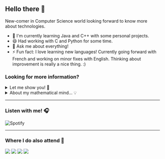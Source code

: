 ## Hello there 👋
New-comer in Computer Science world looking forward to know more about technologies.
- 🌱 I'm currently learning Java and C++ with some personal projects.
- 😄 Had working with C and Python for some time.
- 💬 Ask me about everything!
- ⚡ Fun fact: I love learning new languages! Currently going forward with French and working on minor fixes with English. Thinking about improvement is really a nice thing. :)

### Looking for more information?
<details>
  <summary>
    Let me show you! 👀
  </summary>

#### Currently working with
<img height="35" width="35" src="https://raw.githubusercontent.com/github/explore/80688e429a7d4ef2fca1e82350fe8e3517d3494d/topics/python/python.png" /> <img height="35" width="35" src="c-programming.svg"> <img height="35" width="35" src="java-svgrepo-com.svg"> <img height="35" width="35" src="https://upload.wikimedia.org/wikipedia/commons/thumb/3/3f/Git_icon.svg/1024px-Git_icon.svg.png">


  ![Metrics](https://metrics.lecoq.io/natan-dot-com?template=classic&languages=1&languages.colors=github&languages.threshold=0%25&config.timezone=America%2FSao_Paulo&config.animated=true)
</details>

<details>
  <summary>
    About my mathematical mind... 💡
  </summary>

#### Besides I'm not undergraduating in Mathematics, I still study maths as a hobby.

I used to love maths since when I was in High School. After getting into university I could say I met up what **real** maths is and then my interest in it just grew up! Almost all of my study moments in maths happen outside the university and I think it's doing really good for academic pourposes.

I could also point some of the areas I'm most interested in:
- Multivariable Calculus and Real Analysis
- Discrete Mathematics and Graph Theory
- Abstract and Linear Algebra
- General Statistics and Probability

It's certainly the science field which gets me excited the most. :)

</details>

---

### Listen with me! 🎧
![Spotify](https://novatorem-eosin-delta.vercel.app/api/spotify)

---

### Where I do also attend 💬
[<img src="https://img.shields.io/badge/-Telegram-lightgrey" />](https://t.me/Natansh) [<img src="https://img.shields.io/badge/-LinkedIn-blue" />](https://www.linkedin.com/in/natan-sanches-0b79961bb/) [<img src="https://img.shields.io/badge/-Reddit-red">](https://www.reddit.com/user/PointlessAza) [<img src="https://img.shields.io/badge/-Goodreads-orange">](https://www.goodreads.com/user/show/127088506-natan)

<!--
**natan-dot-com/natan-dot-com** is a ✨ _special_ ✨ repository because its `README.md` (this file) appears on your GitHub profile.
